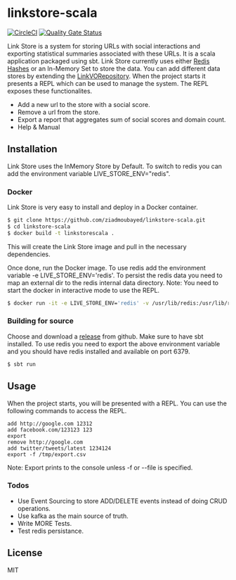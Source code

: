 # linkstore-scala
[![CircleCI](https://circleci.com/gh/ziadmoubayed/linkstore-scala.svg?style=svg)](https://circleci.com/gh/ziadmoubayed/linkstore-scala)
[![Quality Gate Status](https://sonarcloud.io/api/project_badges/measure?project=ziadmoubayed_linkstore-scala&metric=alert_status)](https://sonarcloud.io/dashboard?id=ziadmoubayed_linkstore-scala)

Link Store is a system for storing URLs with social interactions and exporting statistical summaries associated with these URLs. It is a scala application packaged using sbt.
Link Store currently uses either [Redis Hashes](https://redis.io/topics/data-types) or an In-Memory Set to store the data. You can add different data stores by extending the [LinkVORepository](https://github.com/ziadmoubayed/linkstore-scala/blob/master/src/main/scala/com/github/newswhip/linkstore/repo/LinkVORepository.scala). When the project starts it presents a REPL which can be used to manage the system.
The REPL exposes these functionalites.
  - Add a new url to the store with a social score.
  - Remove a url from the store.
  - Export a report that aggregates sum of social scores and domain count.
  - Help & Manual

## Installation

Link Store uses the InMemory Store by Default. To switch to redis you can add the environment variable LIVE_STORE_ENV="redis".
### Docker
Link Store is very easy to install and deploy in a Docker container.

```sh
$ git clone https://github.com/ziadmoubayed/linkstore-scala.git
$ cd linkstore-scala
$ docker build -t linkstorescala .
```
This will create the Link Store image and pull in the necessary dependencies.

Once done, run the Docker image. To use redis add the environment variable -e LIVE_STORE_ENV='redis'. To persist the redis data you need to map an external dir to the redis internal data directory.
Note: You need to start the docker in interactive mode to use the REPL.

```sh
$ docker run -it -e LIVE_STORE_ENV='redis' -v /usr/lib/redis:/usr/lib/redis linkstorescala
```

### Building for source
Choose and download a [release](https://github.com/ziadmoubayed/linkstore-scala/releases) from github. Make sure to have sbt installed. To use redis you need to export the above environment variable and you should have redis installed and available on port 6379.

```sh
$ sbt run
```

## Usage
When the project starts, you will be presented with a REPL. You can use the following commands to access the REPL.

```
add http://google.com 12312
add facebook.com/123123 123
export
remove http://google.com
add twitter/tweets/latest 1234124
export -f /tmp/export.csv
````
Note: Export prints to the console unless -f or --file is specified.

### Todos

  - Use Event Sourcing to store ADD/DELETE events instead of doing CRUD operations.
 - Use kafka as the main source of truth.
 - Write MORE Tests.
 - Test redis persistance.

License
----

MIT